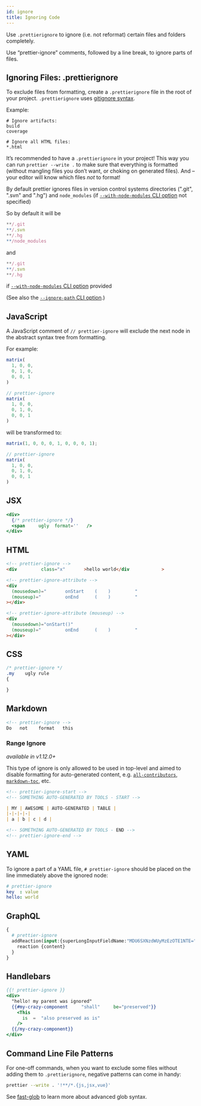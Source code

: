 ```yaml
---
id: ignore
title: Ignoring Code
---
```


Use `.prettierignore` to ignore (i.e. not reformat) certain files and folders completely.

Use “prettier-ignore” comments, followed by a line break, to ignore parts of files.

## Ignoring Files: .prettierignore

To exclude files from formatting, create a `.prettierignore` file in the root of your project. `.prettierignore` uses [gitignore syntax](https://git-scm.com/docs/gitignore#_pattern_format).

Example:

```
# Ignore artifacts:
build
coverage

# Ignore all HTML files:
*.html
```

It’s recommended to have a `.prettierignore` in your project! This way you can run `prettier --write .` to make sure that everything is formatted (without mangling files you don’t want, or choking on generated files). And – your editor will know which files _not_ to format!

By default prettier ignores files in version control systems directories (".git", ".svn" and ".hg") and `node_modules` (if [`--with-node-modules` CLI option](cli.md#--with-node-modules) not specified)

So by default it will be

```js
**/.git
**/.svn
**/.hg
**/node_modules
```

and

```js
**/.git
**/.svn
**/.hg
```

if [`--with-node-modules` CLI option](cli.md#--with-node-modules) provided

(See also the [`--ignore-path` CLI option](cli.md#--ignore-path).)

## JavaScript

A JavaScript comment of `// prettier-ignore` will exclude the next node in the abstract syntax tree from formatting.

For example:

<!-- prettier-ignore -->
```js
matrix(
  1, 0, 0,
  0, 1, 0,
  0, 0, 1
)

// prettier-ignore
matrix(
  1, 0, 0,
  0, 1, 0,
  0, 0, 1
)
```

will be transformed to:

```js
matrix(1, 0, 0, 0, 1, 0, 0, 0, 1);

// prettier-ignore
matrix(
  1, 0, 0,
  0, 1, 0,
  0, 0, 1
)
```

## JSX

```jsx
<div>
  {/* prettier-ignore */}
  <span     ugly  format=''   />
</div>
```

## HTML

```html
<!-- prettier-ignore -->
<div         class="x"       >hello world</div            >

<!-- prettier-ignore-attribute -->
<div
  (mousedown)="       onStart    (    )         "
  (mouseup)="         onEnd      (    )         "
></div>

<!-- prettier-ignore-attribute (mouseup) -->
<div
  (mousedown)="onStart()"
  (mouseup)="         onEnd      (    )         "
></div>
```

## CSS

```css
/* prettier-ignore */
.my    ugly rule
{

}
```

## Markdown

```markdown
<!-- prettier-ignore -->
Do   not    format   this
```

### Range Ignore

_available in v1.12.0+_

This type of ignore is only allowed to be used in top-level and aimed to disable formatting for auto-generated content, e.g. [`all-contributors`](https://github.com/kentcdodds/all-contributors), [`markdown-toc`](https://github.com/jonschlinkert/markdown-toc), etc.

```markdown
<!-- prettier-ignore-start -->
<!-- SOMETHING AUTO-GENERATED BY TOOLS - START -->

| MY | AWESOME | AUTO-GENERATED | TABLE |
|-|-|-|-|
| a | b | c | d |

<!-- SOMETHING AUTO-GENERATED BY TOOLS - END -->
<!-- prettier-ignore-end -->
```

## YAML

To ignore a part of a YAML file, `# prettier-ignore` should be placed on the line immediately above the ignored node:

```yaml
# prettier-ignore
key  : value
hello: world
```

## GraphQL

```graphql
{
  # prettier-ignore
  addReaction(input:{superLongInputFieldName:"MDU6SXNzdWUyMzEzOTE1NTE=",content:HOORAY}) {
    reaction {content}
  }
}
```

## Handlebars

<!-- prettier-ignore -->
```hbs
{{! prettier-ignore }}
<div>
  "hello! my parent was ignored"
  {{#my-crazy-component     "shall"     be="preserved"}}
    <This
      is  =  "also preserved as is"
    />
  {{/my-crazy-component}}
</div>
```

## Command Line File Patterns

For one-off commands, when you want to exclude some files without adding them to `.prettierignore`, negative patterns can come in handy:

```bash
prettier --write . '!**/*.{js,jsx,vue}'
```

See [fast-glob](https://prettier.io/docs/en/cli.html#file-patterns) to learn more about advanced glob syntax.
